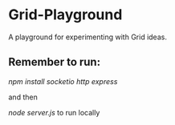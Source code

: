# Grid-Playground
A playground for experimenting with Grid ideas.

## Remember to run:

*npm install socketio http express*

and then

*node server.js* to run locally
